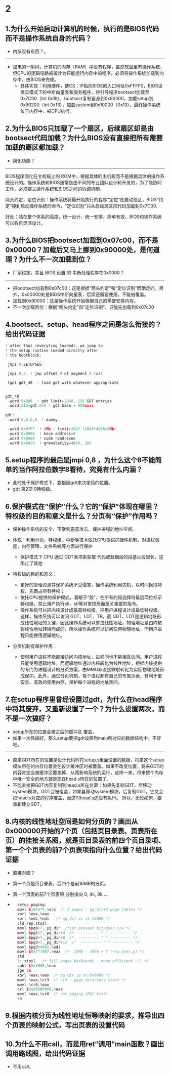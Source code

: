 # 2

## 1.为什么开始启动计算机的时候，执行的是BIOS代码而不是操作系统自身的代码？

- 内存没有东西？。

- ---

- 加电的一瞬间，计算机的内存（RAM）中没有程序，虽然软盘里有操作系统，但CPU的逻辑电路被设计为只能运行内存中的程序，必须将操作系统加载到内存中，由BIOS来完成。
  - 具体实现：利用硬件，使CS：IP指向BIOS的入口地址0xFFFF0，BIOS设置实模式下的中断向量表和服务程序，将引导程序bootsect加载至0x7C00（Int 0x19），bootsect复制自身到0x90000，加载setup到0x90200（int 0x13），加载system到0x10000（0x13），最终操作系统位于内存中，被CPU执行。

## 2.为什么BIOS只加载了一个扇区，后续扇区却是由bootsect代码加载？为什么BIOS没有直接把所有需要加载的扇区都加载？

- 简化功能？

- ---

BIOS程序固化在主机板上的 ROM中，根据具体的主机板而不是根据具体的操作系统设计的。操作系统和BIOS通常是由不同的专业团队设计和开发的，为了能协同工作，必须建立操作系统和BIOS之间的协调机制。

两头约定，定位识别：操作系统将最开始执行的程序“定位”在启动扇区，BIOS“约定”接到启动操作系统的命令，“定位识别”只从启动扇区把代码加载到0x7C00.

好处：站在整个体系的高度，统一设计、统一安排、简单有效，BIOS和操作系统可以各自灵活设计。

## 3.为什么BIOS把bootsect加载到0x07c00，而不是0x00000？加载后又马上挪到0x90000处，是何道理？为什么不一次加载到位？

- 厂家约定，并且 BIOS 设置 的 中断处理程序在0x0000？

- ---

- 把bootsect加载到0x07c00：这是根据“两头约定”和“定位识别”而确定的。另外，0x00000处是BIOS中断向量表，后续还需要使用，不能被覆盖。
- 加载到0x90000：这是操作系统开始根据自己的需要安排内存。
- 不一次加载到位：根据“两头约定”和“定位识别”，只能先加载到0x07c00

## 4.bootsect、setup、head程序之间是怎么衔接的？给出代码证据

```cpp
! after that (everyting loaded), we jump to
! the setup-routine loaded directly after
! the bootblock:

 jmpi 0,SETUPSEG

 jmpi 0,8  ! jmp offset 0 of segment 8 (cs)

 lgdt gdt_48  ! load gdt with whatever appropriate


gdt_48:
 .word 0x800  ! gdt limit=2048, 256 GDT entries
 .word 512+gdt,0x9 ! gdt base = 0X9xxxx
 
gdt:
 .word 0,0,0,0  ! dummy

 .word 0x07FF  ! 8Mb - limit=2047 (2048*4096=8Mb)
 .word 0x0000  ! base address=0
 .word 0x9A00  ! code read/exec
 .word 0x00C0  ! granularity=4096, 386
```

## 5.setup程序的最后是jmpi 0,8 ，为什么这个8不能简单的当作阿拉伯数字8看待，究竟有什么内涵？

- 此时处于保护模式下，要根据gdt来决定段的位置。
- gdt 第2项 0特权级。

## 6.保护模式在“保护”什么？它的“保护”体现在哪里？特权级的目的和意义是什么？分页有“保护”作用吗？

- 保护操作系统的安全、不受到恶意攻击、保护进程的地址空间。

- 体现：利用分页、特权级、中断等技术依托CPU提供的硬件机制，对进程调度、内存管理、文件系统等方面进行保护
  - 保护模式下 CPU 通过 GDT表项来获取 代码或数据段的段基址段限长，这阻止了其他

- 特权级的目的和意义：
  - 更好的管理资源并保护系统不受侵害，操作系统利用先机，以时间换取特权，先霸占所有特权；
  - 依托CPU提供的保护模式，着眼于“段”，在所有的段选择符最后两位标示特权级，禁止用户执行cli、sti等对掌控局面至关重要的指令。
  - 操作系统可以把内核设计成最高特权级，把用户进程设计成最低特权级。这样，操作系统可以访问 GDT、LDT、TR，而 GDT、LDT是逻辑地址形成线性地址的关键，因此操作系统可以掌控线性地址。物理地址是由内核将线性地址转换而成的，所以操作系统可以访问任何物理地址，而用户进程只能使用逻辑地址。

- 分页机制有保护作用：
  - 使得用户进程不能直接访问内核地址，进程间也不能相互访问。用户进程只能使用逻辑地址，而逻辑地址通过内核转化为线性地址，根据内核提供的专门为进程设计的分页方案，由MMU非直接映射转化为实际物理地址形成保护。此外，通过分页机制，每个进程都有自己的专属页表，有利于更安全、高效的使用内存，保护每个进程的地址空间。

## 7.在setup程序里曾经设置过gdt，为什么在head程序中将其废弃，又重新设置了一个？为什么设置两次，而不是一次搞好？

- setup所在的位置会被之后的缓冲区 覆盖，
- 如果一次性搞好，那么setup要把gdt设置到main所对应的数据结构中，不好吧。

- ---

- 原来GDT所在的位置是设计代码时在setup.s里面设置的数据，将来这个setup模块所在的内存位置会在设计缓冲区时被覆盖。如果不改变位置，将来GDT的内容肯定会被缓冲区覆盖掉，从而影响系统的运行，这样一来，将来整个内存中唯一安全的地方就是现在head.s所在的位置了。
- 不能直接把GDT内容复制到head.s所在位置：如果先复制GDT，后移动system模块，GDT会被覆盖，如果县移动system模块，后复制GDT，它又会把head.s对应的程序覆盖，而这时head.s还没有执行。
所以，无论如何，要重新建立GDT。

## 8.内核的线性地址空间是如何分页的？画出从0x000000开始的7个页（包括页目录表、页表所在页）的挂接关系图，就是页目录表的前四个页目录项、第一个个页表的前7个页表项指向什么位置？给出代码证据

- 直接对应？
- 第一个页是页目录表，后四个是前16MB的分页。
- 第一个页表的前7个页表项 分别指向 0, 4k, 8k ....

- ```cpp
    setup_paging:
    movl $1024*5,%ecx  /* 5 pages - pg_dir+4 page tables */
    xorl %eax,%eax
    xorl %edi,%edi   /* pg_dir is at 0x000 */
    cld;rep;stosl
    movl $pg0+7,_pg_dir  /*set present bit/user r/w */
    movl $pg1+7,_pg_dir+4  /*  --------- " " --------- */
    movl $pg2+7,_pg_dir+8  /*  --------- " " --------- */
    movl $pg3+7,_pg_dir+12  /*  --------- " " --------- */
    movl $pg3+4092,%edi
    movl $0xfff007,%eax  /*  16Mb - 4096 + 7 (r/w user,p) */
    std
    1: stosl   /* fill pages backwards - more efficient :-) */
    subl $0x1000,%eax
    jge 1b
    xorl %eax,%eax  /* pg_dir is at 0x0000 */
    movl %eax,%cr3  /* cr3 - page directory start */
    movl %cr0,%eax
    orl $0x80000000,%eax
    movl %eax,%cr0  /* set paging (PG) bit*/
    re


## 9.根据内核分页为线性地址恒等映射的要求，推导出四个页表的映射公式，写出页表的设置代码

## 10.为什么不用call，而是用ret“调用”main函数？画出调用路线图，给出代码证据

- 不用call。

